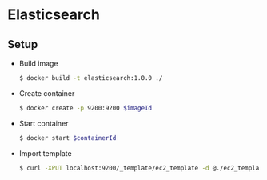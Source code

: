 # Elasticsearch
## Setup
* Build image

    ```sh
    $ docker build -t elasticsearch:1.0.0 ./
    ```
* Create container 

    ```sh
    $ docker create -p 9200:9200 $imageId
    ```
* Start container

    ```sh
    $ docker start $containerId
    ```
  
* Import template

    ```sh
    $ curl -XPUT localhost:9200/_template/ec2_template -d @./ec2_template.json
    ```

